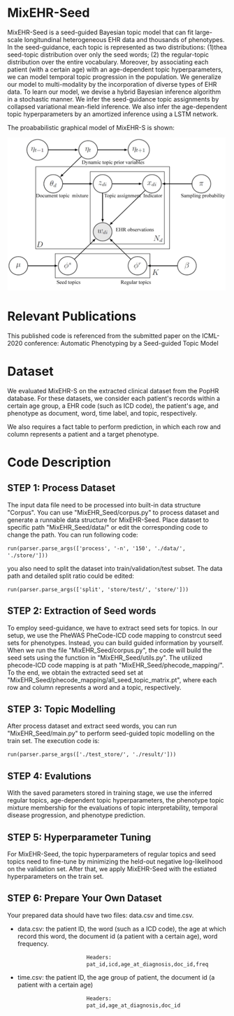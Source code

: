 # MixEHR-Seed


MixEHR-Seed is a seed-guided Bayesian topic model that can fit large-scale longitundinal heterogeneous EHR data and thousands of phenotypes. 
In the seed-guidance, each topic is represented as two distributions: (1)thea seed-topic distribution over only the seed words;
(2) the regular-topic distribution over the entire vocabulary.
Moreover, by associating each patient (with a certain age) with an age-dependent topic hyperparameters, we can model temporal topic progression in the population. 
We generalize our model to multi-modality by the incorporation of diverse types of EHR data.
To learn our model, we devise a hybrid Bayesian inference algorithm in a stochastic manner. We infer the seed-guidance topic assignments by collapsed variational mean-field inference.
We also infer the age-dependent topic hyperparameters by an amortized inference using a LSTM network. 


The proababilistic graphical model of MixEHR-S is shown:

<img src="https://github.com/ZiyangS/MixEHR_Seed/blob/main/figures/PGM.jpg" width="500" height="350">


# Relevant Publications

This published code is referenced from the submitted paper on the ICML-2020 conference: Automatic Phenotyping by a Seed-guided Topic Model


# Dataset

We evaluated MixEHR-S on the extracted clinical dataset from the PopHR database. 
For these datasets, we consider each patient's records within a certain age group, a EHR code (such as ICD code), the patient's age, and phenotype as
document, word, time label, and topic, respectively. 


We also requires a fact table to perform prediction, in which each row and column represents a patient and a target phenotype. 


# Code Description

## STEP 1: Process Dataset

The input data file need to be processed into built-in data structure "Corpus". You can use "MixEHR_Seed/corpus.py" to process dataset and generate a runnable data structure 
for MixEHR-Seed.
Place dataset to specific path "MixEHR_Seed/data/" or edit the corresponding code to change the path. You can run following code:

    run(parser.parse_args(['process', '-n', '150', './data/', './store/']))
    
you also need to split the dataset into train/validation/test subset. The data path and detailed split ratio could be edited:
    
    run(parser.parse_args(['split', 'store/test/', 'store/']))
	
	
## STEP 2: Extraction of Seed words

To employ seed-guidance, we have to extract seed sets for topics. In our setup, we use the PheWAS PheCode-ICD code mapping to constrcut seed sets for phenotypes. 
Instead, you can build guided information by yourself.
When we run the file "MixEHR_Seed/corpus.py", the code will build the seed sets using the function in "MixEHR_Seed/utils.py".
The utilized phecode-ICD code mapping is at path "MixEHR_Seed/phecode_mapping/". 
To the end, we obtain the extracted seed set at "MixEHR_Seed/phecode_mapping/all_seed_topic_matrix.pt", where each row and column represents a word and a topic, respectively.


## STEP 3: Topic Modelling

After process dataset and extract seed words, you can run "MixEHR_Seed/main.py" to perform seed-guided topic modelling on the train set. 
The execution code is:

    run(parser.parse_args(['./test_store/', './result/']))
    

## STEP 4: Evalutions

With the saved parameters stored in training stage, we use the inferred regular topics, age-dependent topic hyperparameters, the phenotype topic mixture membership
for the evaluations of topic interpretability, temporal disease progression, and phenotype prediction. 
    
## STEP 5: Hyperparameter Tuning

For MixEHR-Seed, the topic hyperparameters of regular topics and seed topics need to fine-tune by minimizing the held-out negative log-likelihood on the validation set. 
After that, we apply MixEHR-Seed with the estiated hyperparameters on the train set.

## STEP 6: Prepare Your Own Dataset

Your prepared data should have two files: data.csv and time.csv.
- data.csv: the patient ID,  the word (such as a ICD code), the age at which record this word, the document id (a patient with a certain age), word frequency.

                            Headers:
							pat_id,icd,age_at_diagnosis,doc_id,freq


- time.csv: the patient ID, the age group of patient, the document id (a patient with a certain age) 

                            Headers:	
							pat_id,age_at_diagnosis,doc_id
